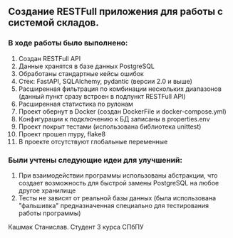 ## Создание RESTFull приложения для работы с системой складов.

### В ходе работы было выполнено:
1. Создан RESTFull API
2. Данные хранятся в базе данных PostgreSQL
3. Обработаны стандартные кейсы ошибок
4. Стек: FastAPI, SQLAlchemy, pydantic (версии 2.0 и выше)
5. Расширенная фильтрация по комбинации нескольких диапазонов (данный пункт сразу встроен в подпункт RESTFull API)
6. Расширенная статистика по рулонам
7. Проект обернут в Docker (создан DockerFile и docker-compose.yml)
8. Конфигурации к подключению к БД записаны в properties.env
9. Проект покрыт тестами (использована библиотека unittest)
10. Проект прошел mypy, flake8
11. В проекте отсутствуют глобальные переменные

### Были учтены следующие идеи для улучшений:
1. При взаимодействии программы использованы абстракции, что создает возможность для быстрой замены PostgreSQL
   на любое другое хранилище
2. Тесты не зависят от реальной базы данных (была использована "фальшивка" предназначенная специально для тестирования
   работы программы)

Кашмак Станислав. Студент 3 курса СПбПУ
